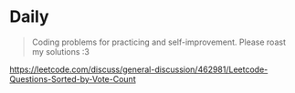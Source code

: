 # Daily

> Coding problems for practicing and self-improvement.
> Please roast my solutions :3

https://leetcode.com/discuss/general-discussion/462981/Leetcode-Questions-Sorted-by-Vote-Count